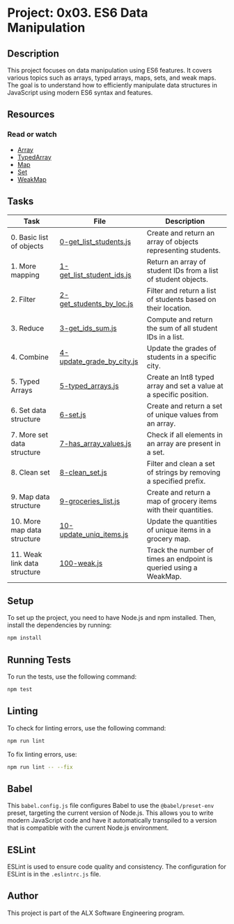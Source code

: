# Project: 0x03. ES6 Data Manipulation

## Description

This project focuses on data manipulation using ES6 features. It covers various topics such as arrays, typed arrays, maps, sets, and weak maps. The goal is to understand how to efficiently manipulate data structures in JavaScript using modern ES6 syntax and features.

## Resources

### Read or watch

- [Array](https://developer.mozilla.org/en-US/docs/Web/JavaScript/Reference/Global_Objects/Array)
- [TypedArray](https://developer.mozilla.org/en-US/docs/Web/JavaScript/Reference/Global_Objects/TypedArray)
- [Map](https://developer.mozilla.org/en-US/docs/Web/JavaScript/Reference/Global_Objects/Map)
- [Set](https://developer.mozilla.org/en-US/docs/Web/JavaScript/Reference/Global_Objects/Set)
- [WeakMap](https://developer.mozilla.org/en-US/docs/Web/JavaScript/Reference/Global_Objects/WeakMap)

## Tasks

| Task                         | File                                                     | Description                                                        |
| ---------------------------- | -------------------------------------------------------- | ------------------------------------------------------------------ |
| 0. Basic list of objects     | [0-get_list_students.js](./0-get_list_students.js)       | Create and return an array of objects representing students.       |
| 1. More mapping              | [1-get_list_student_ids.js](./1-get_list_student_ids.js) | Return an array of student IDs from a list of student objects.     |
| 2. Filter                    | [2-get_students_by_loc.js](./2-get_students_by_loc.js)   | Filter and return a list of students based on their location.      |
| 3. Reduce                    | [3-get_ids_sum.js](./3-get_ids_sum.js)                   | Compute and return the sum of all student IDs in a list.           |
| 4. Combine                   | [4-update_grade_by_city.js](./4-update_grade_by_city.js) | Update the grades of students in a specific city.                  |
| 5. Typed Arrays              | [5-typed_arrays.js](./5-typed_arrays.js)                 | Create an Int8 typed array and set a value at a specific position. |
| 6. Set data structure        | [6-set.js](./6-set.js)                                   | Create and return a set of unique values from an array.            |
| 7. More set data structure   | [7-has_array_values.js](./7-has_array_values.js)         | Check if all elements in an array are present in a set.            |
| 8. Clean set                 | [8-clean_set.js](./8-clean_set.js)                       | Filter and clean a set of strings by removing a specified prefix.  |
| 9. Map data structure        | [9-groceries_list.js](./9-groceries_list.js)             | Create and return a map of grocery items with their quantities.    |
| 10. More map data structure  | [10-update_uniq_items.js](./10-update_uniq_items.js)     | Update the quantities of unique items in a grocery map.            |
| 11. Weak link data structure | [100-weak.js](./100-weak.js)                             | Track the number of times an endpoint is queried using a WeakMap.  |

## Setup

To set up the project, you need to have Node.js and npm installed. Then, install the dependencies by running:

```sh
npm install
```

## Running Tests

To run the tests, use the following command:

```sh
npm test
```

## Linting

To check for linting errors, use the following command:

```sh
npm run lint
```

To fix linting errors, use:

```sh
npm run lint -- --fix
```

## Babel

This `babel.config.js` file configures Babel to use the `@babel/preset-env` preset, targeting the current version of Node.js. This allows you to write modern JavaScript code and have it automatically transpiled to a version that is compatible with the current Node.js environment.

## ESLint

ESLint is used to ensure code quality and consistency. The configuration for ESLint is in the `.eslintrc.js` file.

## Author

This project is part of the ALX Software Engineering program.
